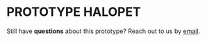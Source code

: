 # PROTOTYPE HALOPET

Still have **questions** about this prototype? Reach out to us by [email](mailto:beni.mulia@si.ukdw.ac.id).
